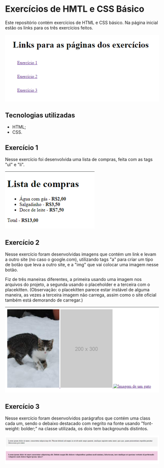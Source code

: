 # Exercícios de HMTL e CSS Básico
Este repositório contém exercícios de HTML e CSS básico. Na página inicial estão os links para os três exercícios feitos.

<img src="./src/images/pagina-inicial.png">

## Tecnologias utilizadas
- HTML; 
- CSS.

## Exercício 1
Nesse exercício foi desenvolvida uma lista de compras, feita com as tags "ul" e "li".

<img src="src/images/print-exercicio-1.png">

## Exercício 2
Nesse exercício foram desenvolvidas imagens que contém um link e levam a outro site (no caso o google.com), utilizando tags "a" para criar um tipo de botão que leva a outro site, e a "img" que vai colocar uma imagem nesse botão.

Fiz de três maneiras diferentes, a primeira usando uma imagem nos arquivos do projeto, a segunda usando o placeholder e a terceira com o placekitten. (Observação: o placekitten parece estar instável de alguma maneira, as vezes a terceira imagem não carrega, assim como o site oficial também está demorando de carregar.)

<img src="./src/images/print-exercicio-2.png">

## Exercício 3
Nesse exercício foram desenvolvidos parágrafos que contém uma class cada um, sendo o debaixo destacado com negrito na fonte usando "font-weight: bolder;" na classe utilizada, os dois tem backgrounds distintos.

<img src="./src/images/print-exercicio-3.png">
